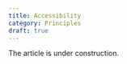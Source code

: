 ```yaml
---
title: Accessibility
category: Principles 
draft: true
---
```


The article is under construction. 
